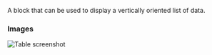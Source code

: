 A block that can be used to display a vertically oriented list of data.

### Images

![Table screenshot](https://gitlab.com/appsemble/appsemble/-/raw/0.34.0/config/assets/list.png)
